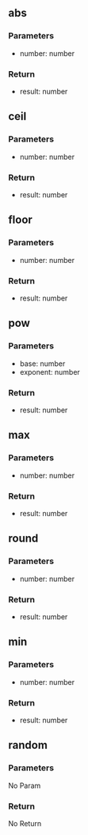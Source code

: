 
## abs

### Parameters
- number: number


### Return
- result: number


## ceil

### Parameters
- number: number


### Return
- result: number


## floor

### Parameters
- number: number


### Return
- result: number


## pow

### Parameters
- base: number
- exponent: number


### Return
- result: number


## max

### Parameters
- number: number


### Return
- result: number


## round

### Parameters
- number: number


### Return
- result: number


## min

### Parameters
- number: number


### Return
- result: number


## random

### Parameters
No Param

### Return
No Return
